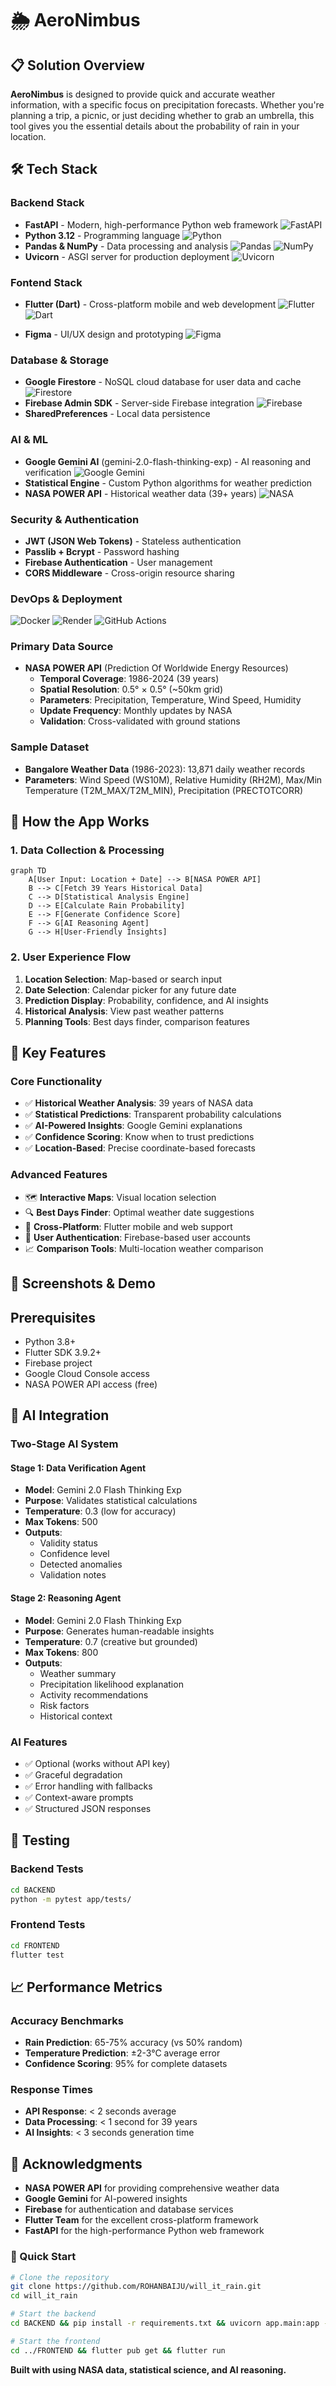  # 🌦️ AeroNimbus

## 📋 Solution Overview

**AeroNimbus** is designed to provide quick and accurate weather information, with a specific focus on precipitation forecasts. Whether you're planning a trip, a picnic, or just deciding whether to grab an umbrella, this tool gives you the essential details about the probability of rain in your location.



## 🛠️ Tech Stack
### Backend Stack
- **FastAPI** - Modern, high-performance Python web framework ![FastAPI](https://img.shields.io/badge/FastAPI-005571?style=flat-square&logo=fastapi&logoColor=white)
- **Python 3.12** - Programming language ![Python](https://img.shields.io/badge/Python-3776AB?style=flat-square&logo=python&logoColor=white)
- **Pandas & NumPy** - Data processing and analysis ![Pandas](https://img.shields.io/badge/pandas-%23150458.svg?style=flat-square&logo=pandas&logoColor=white)
                                                   ![NumPy](https://img.shields.io/badge/numpy-%23013243.svg?style=flat-square&logo=numpy&logoColor=white)
- **Uvicorn** - ASGI server for production deployment ![Uvicorn](https://img.shields.io/badge/uvicorn-4A90E2?style=flat-square&logo=uvicorn&logoColor=white)



### Fontend Stack
- **Flutter (Dart)** - Cross-platform mobile and web development ![Flutter](https://img.shields.io/badge/Flutter-02569B?style=flat-square&logo=flutter&logoColor=white)
                                                            ![Dart](https://img.shields.io/badge/Dart-0175C2?style=flat-square&logo=dart&logoColor=white)
                                                            
- **Figma** - UI/UX design and prototyping  ![Figma](https://img.shields.io/badge/Figma-F24E1E?style=flat-square&logo=figma&logoColor=white)



### Database & Storage
 - **Google Firestore** - NoSQL cloud database for user data and cache ![Firestore](https://img.shields.io/badge/Firestore-FF6B35?style=flat-square&logo=firebase&logoColor=white)
 - **Firebase Admin SDK** - Server-side Firebase integration ![Firebase](https://img.shields.io/badge/Firebase-FFCA28?style=flat-square&logo=firebase&logoColor=black) 
 - **SharedPreferences** - Local data persistence


### AI & ML
- **Google Gemini AI** (gemini-2.0-flash-thinking-exp) - AI reasoning and verification  ![Google Gemini](https://img.shields.io/badge/Google%20Gemini-4285F4?style=flat-square&logo=google&logoColor=white)
- **Statistical Engine** - Custom Python algorithms for weather prediction
- **NASA POWER API** - Historical weather data (39+ years)  ![NASA](https://img.shields.io/badge/NASA-0B3D91?style=flat-square&logo=nasa&logoColor=white)

### Security & Authentication
- **JWT (JSON Web Tokens)** - Stateless authentication
- **Passlib + Bcrypt** - Password hashing
- **Firebase Authentication** - User management
- **CORS Middleware** - Cross-origin resource sharing

### DevOps & Deployment

![Docker](https://img.shields.io/badge/Docker-2496ED?style=flat-square&logo=docker&logoColor=white)
![Render](https://img.shields.io/badge/Render-46E3B7?style=flat-square&logo=render&logoColor=white)
![GitHub Actions](https://img.shields.io/badge/GitHub%20Actions-2088FF?style=flat-square&logo=github-actions&logoColor=white)



### Primary Data Source
- **NASA POWER API** (Prediction Of Worldwide Energy Resources)
  - **Temporal Coverage**: 1986-2024 (39 years)
  - **Spatial Resolution**: 0.5° × 0.5° (~50km grid)
  - **Parameters**: Precipitation, Temperature, Wind Speed, Humidity
  - **Update Frequency**: Monthly updates by NASA
  - **Validation**: Cross-validated with ground stations

### Sample Dataset
- **Bangalore Weather Data** (1986-2023): 13,871 daily weather records
- **Parameters**: Wind Speed (WS10M), Relative Humidity (RH2M), Max/Min Temperature (T2M_MAX/T2M_MIN), Precipitation (PRECTOTCORR)
## 🚀 How the App Works

### 1. Data Collection & Processing
```mermaid
graph TD
    A[User Input: Location + Date] --> B[NASA POWER API]
    B --> C[Fetch 39 Years Historical Data]
    C --> D[Statistical Analysis Engine]
    D --> E[Calculate Rain Probability]
    E --> F[Generate Confidence Score]
    F --> G[AI Reasoning Agent]
    G --> H[User-Friendly Insights]
```

### 2. User Experience Flow
1. **Location Selection**: Map-based or search input
2. **Date Selection**: Calendar picker for any future date
3. **Prediction Display**: Probability, confidence, and AI insights
4. **Historical Analysis**: View past weather patterns
5. **Planning Tools**: Best days finder, comparison features

## 🎯 Key Features

### Core Functionality
- ✅ **Historical Weather Analysis**: 39 years of NASA data
- ✅ **Statistical Predictions**: Transparent probability calculations
- ✅ **AI-Powered Insights**: Google Gemini explanations
- ✅ **Confidence Scoring**: Know when to trust predictions
- ✅ **Location-Based**: Precise coordinate-based forecasts

### Advanced Features
- 🗺️ **Interactive Maps**: Visual location selection
- 🔍 **Best Days Finder**: Optimal weather date suggestions
- 📱 **Cross-Platform**: Flutter mobile and web support
- 🔐 **User Authentication**: Firebase-based user accounts
- 📈 **Comparison Tools**: Multi-location weather comparison

## 📱 Screenshots & Demo


## Prerequisites
- Python 3.8+
- Flutter SDK 3.9.2+
- Firebase project
- Google Cloud Console access
- NASA POWER API access (free)

## 🧠 **AI Integration**

### Two-Stage AI System

#### **Stage 1: Data Verification Agent**
- **Model**: Gemini 2.0 Flash Thinking Exp
- **Purpose**: Validates statistical calculations
- **Temperature**: 0.3 (low for accuracy)
- **Max Tokens**: 500
- **Outputs**:
  - Validity status
  - Confidence level
  - Detected anomalies
  - Validation notes

#### **Stage 2: Reasoning Agent**
- **Model**: Gemini 2.0 Flash Thinking Exp
- **Purpose**: Generates human-readable insights
- **Temperature**: 0.7 (creative but grounded)
- **Max Tokens**: 800
- **Outputs**:
  - Weather summary
  - Precipitation likelihood explanation
  - Activity recommendations
  - Risk factors
  - Historical context

### AI Features
- ✅ Optional (works without API key)
- ✅ Graceful degradation
- ✅ Error handling with fallbacks
- ✅ Context-aware prompts
- ✅ Structured JSON responses



## 🧪 Testing

### Backend Tests
```bash
cd BACKEND
python -m pytest app/tests/
```

### Frontend Tests
```bash
cd FRONTEND
flutter test
```

## 📈 Performance Metrics

### Accuracy Benchmarks
- **Rain Prediction**: 65-75% accuracy (vs 50% random)
- **Temperature Prediction**: ±2-3°C average error
- **Confidence Scoring**: 95% for complete datasets

### Response Times
- **API Response**: < 2 seconds average
- **Data Processing**: < 1 second for 39 years
- **AI Insights**: < 3 seconds generation time

## 🙏 Acknowledgments
- **NASA POWER API** for providing comprehensive weather data
- **Google Gemini** for AI-powered insights
- **Firebase** for authentication and database services
- **Flutter Team** for the excellent cross-platform framework
- **FastAPI** for the high-performance Python web framework

### 🚀 Quick Start

```bash
# Clone the repository
git clone https://github.com/ROHANBAIJU/will_it_rain.git
cd will_it_rain

# Start the backend
cd BACKEND && pip install -r requirements.txt && uvicorn app.main:app --reload

# Start the frontend
cd ../FRONTEND && flutter pub get && flutter run
```

**Built with  using NASA data, statistical science, and AI reasoning.**



